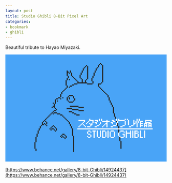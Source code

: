 ```yaml
---
layout: post
title: Studio Ghibli 8-Bit Pixel Art
categories:
- bookmark
- ghibli
---
```


Beautiful tribute to Hayao Miyazaki.

![Studio Ghibli](/images/posts/studio-ghibli.png)

[https://www.behance.net/gallery/8-bit-Ghibli/14924437](https://www.behance.net/gallery/8-bit-Ghibli/14924437)
